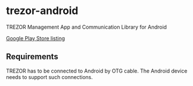 # trezor-android

TREZOR Management App and Communication Library for Android

[Google Play Store listing](https://play.google.com/store/apps/details?id=io.trezor.app)

## Requirements

TREZOR has to be connected to Android by OTG cable. The Android device needs to support such connections.
